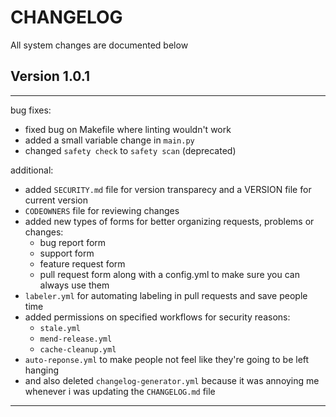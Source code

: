 CHANGELOG
=========


All system changes are documented below

## Version 1.0.1

--------------------

bug fixes:
- fixed bug on Makefile where linting wouldn't work
- added a small variable change in `main.py`
- changed `safety check` to `safety scan` (deprecated)

additional:
- added `SECURITY.md` file for version transparecy and a VERSION file for current version
- `CODEOWNERS` file for reviewing changes
- added new types of forms for better organizing requests, problems or changes:
  - bug report form
  - support form
  - feature request form
  - pull request form
  along with a config.yml to make sure you can always use them
- `labeler.yml` for automating labeling in pull requests and save people time
- added permissions on specified workflows for security reasons:
  - `stale.yml`
  - `mend-release.yml`
  - `cache-cleanup.yml`
- `auto-reponse.yml` to make people not feel like they're going to be left hanging
- and also deleted `changelog-generator.yml` because it was annoying me whenever i was updating the `CHANGELOG.md` file

------------------------

